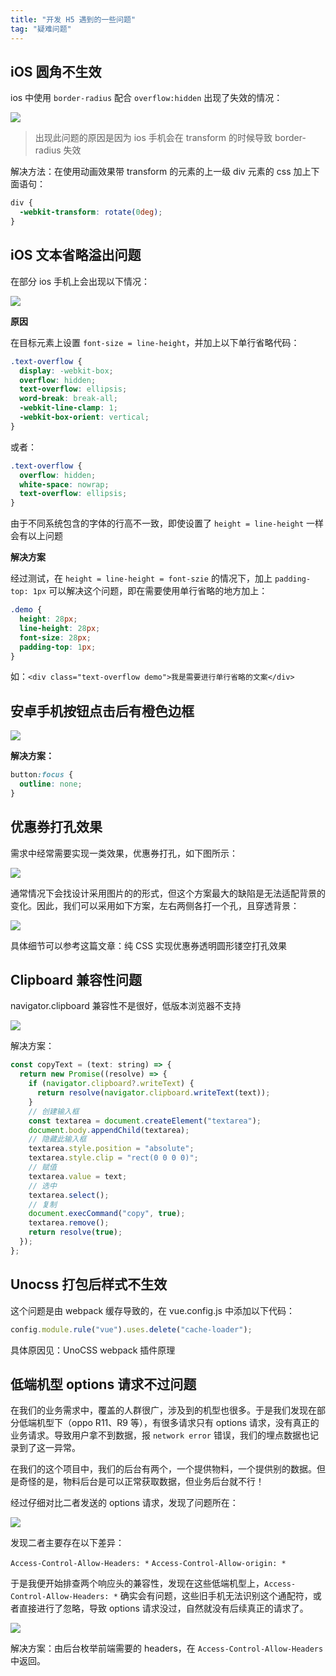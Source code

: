 ```yaml
---
title: "开发 H5 遇到的一些问题"
tag: "疑难问题"
---
```


## iOS 圆角不生效

ios 中使用 `border-radius` 配合 `overflow:hidden` 出现了失效的情况：

![](../imgs/22/01.png)

> 出现此问题的原因是因为 ios 手机会在 transform 的时候导致 border-radius 失效

解决方法：在使用动画效果带 transform 的元素的上一级 div 元素的 css 加上下面语句：

```css
div {
  -webkit-transform: rotate(0deg);
}
```

## iOS 文本省略溢出问题

在部分 ios 手机上会出现以下情况：

![](../imgs/22/02.png)

**原因**

在目标元素上设置 `font-size = line-height`，并加上以下单行省略代码：

```css
.text-overflow {
  display: -webkit-box;
  overflow: hidden;
  text-overflow: ellipsis;
  word-break: break-all;
  -webkit-line-clamp: 1;
  -webkit-box-orient: vertical;
}
```

或者：

```css
.text-overflow {
  overflow: hidden;
  white-space: nowrap;
  text-overflow: ellipsis;
}
```

由于不同系统包含的字体的行高不一致，即使设置了 `height = line-height` 一样会有以上问题

**解决方案**

经过测试，在 `height = line-height = font-szie` 的情况下，加上 `padding-top: 1px` 可以解决这个问题，即在需要使用单行省略的地方加上：

```css
.demo {
  height: 28px;
  line-height: 28px;
  font-size: 28px;
  padding-top: 1px;
}
```

如：`<div class="text-overflow demo">我是需要进行单行省略的文案</div>`

## 安卓手机按钮点击后有橙色边框

![](../imgs/22/03.png)

**解决方案：**

```css
button:focus {
  outline: none;
}
```

## 优惠券打孔效果

需求中经常需要实现一类效果，优惠券打孔，如下图所示：

![](../imgs/22/04.png)

通常情况下会找设计采用图片的的形式，但这个方案最大的缺陷是无法适配背景的变化。因此，我们可以采用如下方案，左右两侧各打一个孔，且穿透背景：

![](../imgs/22/05.png)

具体细节可以参考这篇文章：纯 CSS 实现优惠券透明圆形镂空打孔效果

## Clipboard 兼容性问题

navigator.clipboard 兼容性不是很好，低版本浏览器不支持

![](../imgs/22/06.png)

解决方案：

```js
const copyText = (text: string) => {
  return new Promise((resolve) => {
    if (navigator.clipboard?.writeText) {
      return resolve(navigator.clipboard.writeText(text));
    }
    // 创建输入框
    const textarea = document.createElement("textarea");
    document.body.appendChild(textarea);
    // 隐藏此输入框
    textarea.style.position = "absolute";
    textarea.style.clip = "rect(0 0 0 0)";
    // 赋值
    textarea.value = text;
    // 选中
    textarea.select();
    // 复制
    document.execCommand("copy", true);
    textarea.remove();
    return resolve(true);
  });
};
```

## Unocss 打包后样式不生效

这个问题是由 webpack 缓存导致的，在 vue.config.js 中添加以下代码：

```js
config.module.rule("vue").uses.delete("cache-loader");
```

具体原因见：UnoCSS webpack 插件原理

## 低端机型 options 请求不过问题

在我们的业务需求中，覆盖的人群很广，涉及到的机型也很多。于是我们发现在部分低端机型下（oppo R11、R9 等），有很多请求只有 options 请求，没有真正的业务请求。导致用户拿不到数据，报 `network error` 错误，我们的埋点数据也记录到了这一异常。

在我们的这个项目中，我们的后台有两个，一个提供物料，一个提供别的数据。但是奇怪的是，物料后台是可以正常获取数据，但业务后台就不行！

经过仔细对比二者发送的 options 请求，发现了问题所在：

![](../imgs/22/07.png)

发现二者主要存在以下差异：

`Access-Control-Allow-Headers: *` `Access-Control-Allow-origin: *`

于是我便开始排查两个响应头的兼容性，发现在这些低端机型上，`Access-Control-Allow-Headers: *` 确实会有问题，这些旧手机无法识别这个通配符，或者直接进行了忽略，导致 options 请求没过，自然就没有后续真正的请求了。

![](../imgs/22/08.png)

解决方案：由后台枚举前端需要的 headers，在 `Access-Control-Allow-Headers` 中返回。

